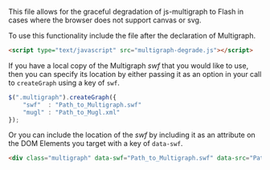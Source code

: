 This file allows for the graceful degradation of js-multigraph to Flash in
cases where the browser does not support canvas or svg.

To use this functionality include the file after the declaration of Multigraph.

```html
<script type="text/javascript" src="multigraph-degrade.js"></script>
```

If you have a local copy of the Multigraph _swf_ that you would like to use,
then you can specify its location by either passing it as an option in your
call to `createGraph` using a key of `swf`.

```javascript
$(".multigraph").createGraph({
    "swf"  : "Path_to_Multigraph.swf"
    "mugl" : "Path_to_Mugl.xml"
});
```

Or you can include the location of the _swf_ by including it as an attribute on
the DOM Elements you target with a key of `data-swf`.

```html
<div class="multigraph" data-swf="Path_to_Multigraph.swf" data-src="Path_to_Mugl.xml"/>
```